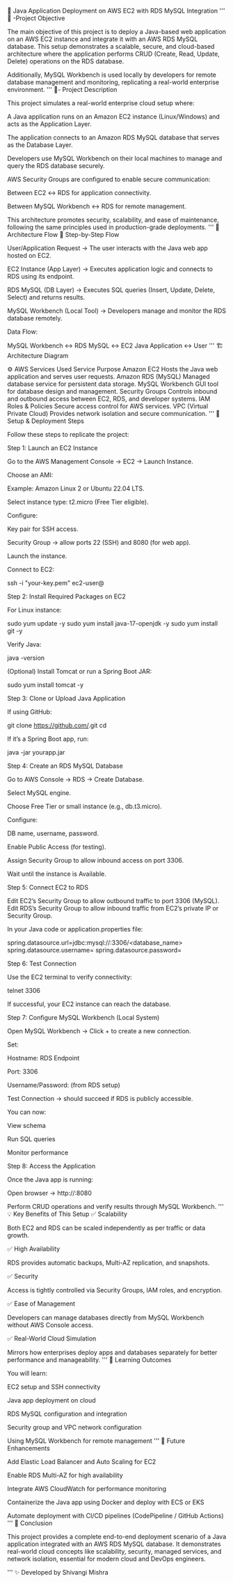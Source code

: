 
🚀 Java Application Deployment on AWS EC2 with RDS MySQL Integration
'''
📌 -Project Objective

The main objective of this project is to deploy a Java-based web application on an AWS EC2 instance and integrate it with an AWS RDS MySQL database.
This setup demonstrates a scalable, secure, and cloud-based architecture where the application performs CRUD (Create, Read, Update, Delete) operations on the RDS database.

Additionally, MySQL Workbench is used locally by developers for remote database management and monitoring, replicating a real-world enterprise environment.
'''
📌- Project Description

This project simulates a real-world enterprise cloud setup where:

A Java application runs on an Amazon EC2 instance (Linux/Windows) and acts as the Application Layer.

The application connects to an Amazon RDS MySQL database that serves as the Database Layer.

Developers use MySQL Workbench on their local machines to manage and query the RDS database securely.

AWS Security Groups are configured to enable secure communication:

Between EC2 ↔ RDS for application connectivity.

Between MySQL Workbench ↔ RDS for remote management.

This architecture promotes security, scalability, and ease of maintenance, following the same principles used in production-grade deployments.
'''
📌 Architecture Flow
🧩 Step-by-Step Flow

User/Application Request → The user interacts with the Java web app hosted on EC2.

EC2 Instance (App Layer) → Executes application logic and connects to RDS using its endpoint.

RDS MySQL (DB Layer) → Executes SQL queries (Insert, Update, Delete, Select) and returns results.

MySQL Workbench (Local Tool) → Developers manage and monitor the RDS database remotely.

Data Flow:

MySQL Workbench ↔ RDS MySQL ↔ EC2 Java Application ↔ User
'''
🏗️ Architecture Diagram

⚙️ AWS Services Used
Service	Purpose
Amazon EC2	Hosts the Java web application and serves user requests.
Amazon RDS (MySQL)	Managed database service for persistent data storage.
MySQL Workbench	GUI tool for database design and management.
Security Groups	Controls inbound and outbound access between EC2, RDS, and developer systems.
IAM Roles & Policies	Secure access control for AWS services.
VPC (Virtual Private Cloud)	Provides network isolation and secure communication.
'''
🧩 Setup & Deployment Steps

Follow these steps to replicate the project:

Step 1: Launch an EC2 Instance

Go to the AWS Management Console → EC2 → Launch Instance.

Choose an AMI:

Example: Amazon Linux 2 or Ubuntu 22.04 LTS.

Select instance type: t2.micro (Free Tier eligible).

Configure:

Key pair for SSH access.

Security Group → allow ports 22 (SSH) and 8080 (for web app).

Launch the instance.

Connect to EC2:

ssh -i "your-key.pem" ec2-user@<EC2-Public-IP>

Step 2: Install Required Packages on EC2

For Linux instance:

sudo yum update -y
sudo yum install java-17-openjdk -y
sudo yum install git -y


Verify Java:

java -version


(Optional) Install Tomcat or run a Spring Boot JAR:

sudo yum install tomcat -y

Step 3: Clone or Upload Java Application

If using GitHub:

git clone https://github.com/<your-repo-name>.git
cd <your-project-folder>


If it’s a Spring Boot app, run:

java -jar yourapp.jar

Step 4: Create an RDS MySQL Database

Go to AWS Console → RDS → Create Database.

Select MySQL engine.

Choose Free Tier or small instance (e.g., db.t3.micro).

Configure:

DB name, username, password.

Enable Public Access (for testing).

Assign Security Group to allow inbound access on port 3306.

Wait until the instance is Available.

Step 5: Connect EC2 to RDS

Edit EC2’s Security Group to allow outbound traffic to port 3306 (MySQL).
Edit RDS’s Security Group to allow inbound traffic from EC2’s private IP or Security Group.

In your Java code or application.properties file:

spring.datasource.url=jdbc:mysql://<RDS-ENDPOINT>:3306/<database_name>
spring.datasource.username=<username>
spring.datasource.password=<password>

Step 6: Test Connection

Use the EC2 terminal to verify connectivity:

telnet <RDS-ENDPOINT> 3306


If successful, your EC2 instance can reach the database.

Step 7: Configure MySQL Workbench (Local System)

Open MySQL Workbench → Click + to create a new connection.

Set:

Hostname: RDS Endpoint

Port: 3306

Username/Password: (from RDS setup)

Test Connection → should succeed if RDS is publicly accessible.

You can now:

View schema

Run SQL queries

Monitor performance

Step 8: Access the Application

Once the Java app is running:

Open browser → http://<EC2-Public-IP>:8080

Perform CRUD operations and verify results through MySQL Workbench.
'''
💡 Key Benefits of This Setup
✅ Scalability

Both EC2 and RDS can be scaled independently as per traffic or data growth.

✅ High Availability

RDS provides automatic backups, Multi-AZ replication, and snapshots.

✅ Security

Access is tightly controlled via Security Groups, IAM roles, and encryption.

✅ Ease of Management

Developers can manage databases directly from MySQL Workbench without AWS Console access.

✅ Real-World Cloud Simulation

Mirrors how enterprises deploy apps and databases separately for better performance and manageability.
'''
🧠 Learning Outcomes

You will learn:

EC2 setup and SSH connectivity

Java app deployment on cloud

RDS MySQL configuration and integration

Security group and VPC network configuration

Using MySQL Workbench for remote management
'''
🧩 Future Enhancements

Add Elastic Load Balancer and Auto Scaling for EC2

Enable RDS Multi-AZ for high availability

Integrate AWS CloudWatch for performance monitoring

Containerize the Java app using Docker and deploy with ECS or EKS

Automate deployment with CI/CD pipelines (CodePipeline / GitHub Actions)
'''
🏁 Conclusion

This project provides a complete end-to-end deployment scenario of a Java application integrated with an AWS RDS MySQL database.
It demonstrates real-world cloud concepts like scalability, security, managed services, and network isolation, essential for modern cloud and DevOps engineers.

'''
✨ Developed by Shivangi Mishra
